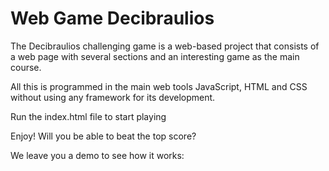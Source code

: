 # Web Game Decibraulios
The Decibraulios challenging game is a web-based project that consists of a web page with several sections and an interesting game as the main course. 

All this is programmed in the main web tools JavaScript, HTML and CSS without using any framework for its development.

Run the index.html file to start playing

Enjoy! Will you be able to beat the top score? 

We leave you a demo to see how it works:
